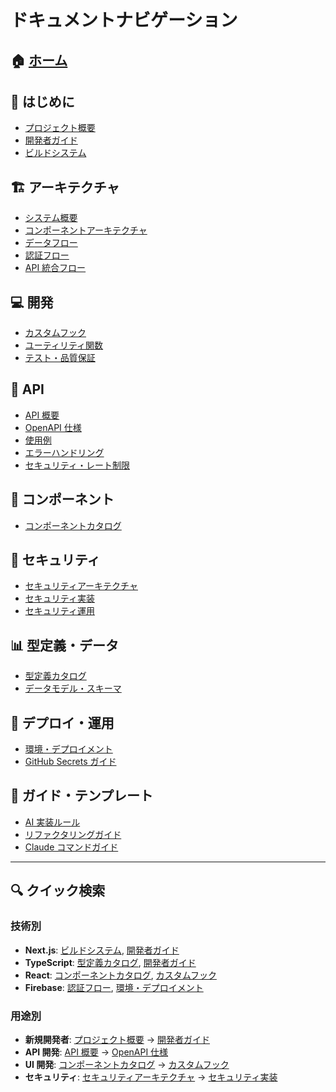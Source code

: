 # ドキュメントナビゲーション

## 🏠 [ホーム](README.md)

## 🚀 はじめに

- [プロジェクト概要](project-overview.md)
- [開発者ガイド](development/developer-guide.md)
- [ビルドシステム](development/build-system-and-tools.md)

## 🏗 アーキテクチャ

- [システム概要](architecture/system-overview.md)
- [コンポーネントアーキテクチャ](architecture/component-architecture.md)
- [データフロー](architecture/data-flow.md)
- [認証フロー](architecture/authentication-flows.md)
- [API 統合フロー](architecture/api-integration-flows.md)

## 💻 開発

- [カスタムフック](development/custom-hooks.md)
- [ユーティリティ関数](development/utility-functions.md)
- [テスト・品質保証](development/testing-and-quality-assurance.md)

## 🔌 API

- [API 概要](api/README.md)
- [OpenAPI 仕様](api/openapi.yaml)
- [使用例](api/usage-examples.md)
- [エラーハンドリング](api/error-handling.md)
- [セキュリティ・レート制限](api/security-and-rate-limiting.md)

## 🧩 コンポーネント

- [コンポーネントカタログ](components/component-catalog.md)

## 🔐 セキュリティ

- [セキュリティアーキテクチャ](security/security-architecture.md)
- [セキュリティ実装](SECURITY_IMPLEMENTATION.md)
- [セキュリティ運用](SECURITY_OPERATIONS.md)

## 📊 型定義・データ

- [型定義カタログ](types/type-definitions-catalog.md)
- [データモデル・スキーマ](types/data-models-and-schemas.md)

## 🚀 デプロイ・運用

- [環境・デプロイメント](deployment/environment-and-deployment.md)
- [GitHub Secrets ガイド](github-secrets-guide.md)

## 📝 ガイド・テンプレート

- [AI 実装ルール](AI_IMPLEMENTATION_RULES.md)
- [リファクタリングガイド](REFACTORING_GUIDE.md)
- [Claude コマンドガイド](CLAUDE_CODE_SLASH_COMMANDS_GUIDE.md)

---

## 🔍 クイック検索

### 技術別

- **Next.js**: [ビルドシステム](development/build-system-and-tools.md), [開発者ガイド](development/developer-guide.md)
- **TypeScript**: [型定義カタログ](types/type-definitions-catalog.md), [開発者ガイド](development/developer-guide.md)
- **React**: [コンポーネントカタログ](components/component-catalog.md), [カスタムフック](development/custom-hooks.md)
- **Firebase**: [認証フロー](architecture/authentication-flows.md), [環境・デプロイメント](deployment/environment-and-deployment.md)

### 用途別

- **新規開発者**: [プロジェクト概要](project-overview.md) → [開発者ガイド](development/developer-guide.md)
- **API 開発**: [API 概要](api/README.md) → [OpenAPI 仕様](api/openapi.yaml)
- **UI 開発**: [コンポーネントカタログ](components/component-catalog.md) → [カスタムフック](development/custom-hooks.md)
- **セキュリティ**: [セキュリティアーキテクチャ](security/security-architecture.md) → [セキュリティ実装](SECURITY_IMPLEMENTATION.md)
